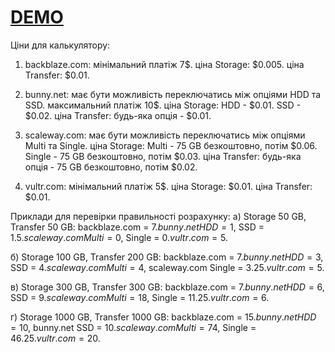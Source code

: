 # [DEMO](https://kristinarud.github.io/Frontend-Test-Task/)

Ціни для калькулятору:
1) backblaze.com:
мінімальний платіж 7$.
ціна Storage: $0.005.
ціна Transfer: $0.01.

2) bunny.net:
має бути можливість переключатись між опціями HDD та SSD.
максимальний платіж 10$.
ціна Storage:
HDD - $0.01.
SSD - $0.02.
ціна Transfer: будь-яка опція - $0.01.

3) scaleway.com:
має бути можливість переключатись між опціями Multi та Single.
ціна Storage:
Multi - 75 GB безкоштовно, потім $0.06.
Single - 75 GB безкоштовно, потім $0.03.
ціна Transfer: будь-яка опція - 75 GB безкоштовно, потім $0.02.

4) vultr.com:
мінімальний платіж 5$.
ціна Storage: $0.01.
ціна Transfer: $0.01.

Приклади для перевірки правильності розрахунку:
а) Storage 50 GB, Transfer 50 GB:
backblaze.com = 7$.
bunny.net HDD = 1$, SSD = 1.5$.
scaleway.com Multi = 0$, Single = 0$.
vultr.com = 5$.

б) Storage 100 GB, Transfer 200 GB:
backblaze.com = 7$.
bunny.net HDD = 3$, SSD = 4$.
scaleway.com Multi = 4$, scaleway.com Single = 3.25$.
vultr.com = 5$.

в) Storage 300 GB, Transfer 300 GB:
backblaze.com = 7$.
bunny.net HDD = 6$, SSD = 9$.
scaleway.com Multi = 18$, Single = 11.25$.
vultr.com = 6$.

г) Storage 1000 GB, Transfer 1000 GB:
backblaze.com = 15$.
bunny.net HDD = 10$, bunny.net SSD = 10$.
scaleway.com Multi = 74$, Single = 46.25$.
vultr.com = 20$.
